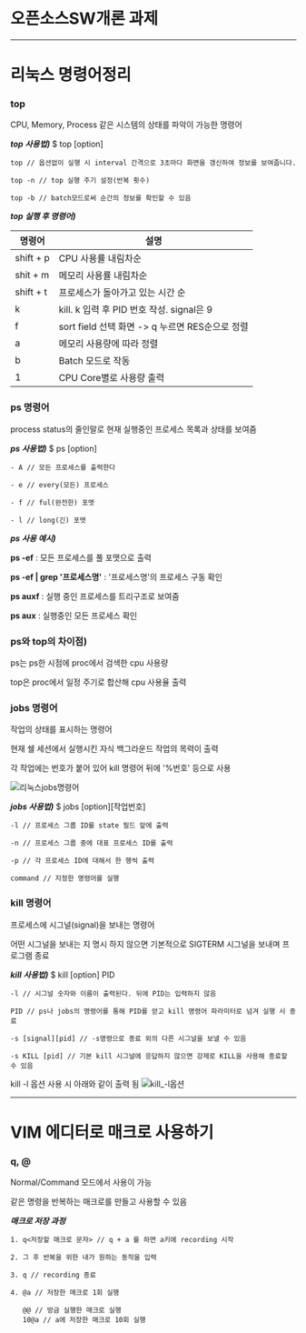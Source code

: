 # 오픈소스SW개론 과제
***

# 리눅스 명령어정리

### top

CPU, Memory, Process 같은 시스템의 상태를 파악이 가능한 명령어

***top 사용법)***
$ top [option]
```
top // 옵션없이 실행 시 interval 간격으로 3초마다 화면을 갱신하여 정보를 보여줍니다.

top -n // top 실행 주기 설정(반복 횟수)

top -b // batch모드로써 순간의 정보를 확인할 수 있음
```

***top 실행 후 명령어)***

|명령어|설명|
|-------|-------------------|
|shift + p| CPU 사용률 내림차순  |
|shit + m| 메모리 사용률 내림차순|
|shift + t| 프로세스가 돌아가고 있는 시간 순|
|k| kill. k 입력 후 PID 번호 작성. signal은 9|
|f| sort field 선택 화면 -> q 누르면 RES순으로 정렬|
|a| 메모리 사용량에 따라 정렬|
|b| Batch 모드로 작동|
|1| CPU Core별로 사용량 출력|

### ps 명령어

process status의 줄인말로
현재 실행중인 프로세스 목록과 상태를 보여줌


***ps 사용법)***
$ ps [option]
```
- A // 모든 프로세스를 출력한다

- e // every(모든) 프로세스

- f // ful(완전한) 포맷

- l // long(긴) 포맷
```

***ps 사용 예시)***


**ps -ef** : 모든 프로세스를 풀 포맷으로 출력

**ps -ef | grep '프로세스명'** : '프로세스명'의 프로세스 구동 확인

**ps auxf** : 실행 중인 프로세스를 트리구조로 보여줌

**ps aux** : 실행중인 모든 프로세스 확인



### ps와 top의 차이점)

ps는 ps한 시점에 proc에서 검색한 cpu 사용량

top은 proc에서 일정 주기로 합산해 cpu 사용율 출력



### jobs 명령어

작업의 상태를 표시하는 명령어

현재 쉘 세션에서 실행시킨 자식 백그라운드 작업의 목력이 출력

각 작업에는 번호가 붙어 있어 kill 명령어 뒤에 '%번호' 등으로 사용

![리눅스jobs명령어](https://user-images.githubusercontent.com/40632396/172054597-dd94049d-1026-48dd-8e21-63546bb924dd.jpg)


***jobs 사용법)***
$ jobs [option][작업번호]
```
-l // 프로세스 그룹 ID를 state 필드 앞에 출력

-n // 프로세스 그룹 중에 대표 프로세스 ID를 출력

-p // 각 프로세스 ID에 대해서 한 행씩 출력

command // 지정한 명령어를 실행
```

### kill 명령어

프로세스에 시그널(signal)을 보내는 명령어

어떤 시그널을 보내는 지 명시 하지 않으면 기본적으로 SIGTERM 시그널을 보내며 프로그램 종료

***kill 사용법)***
$ kill [option] PID
```
-l // 시그널 숫자와 이름이 출력된다. 뒤에 PID는 입력하지 않음

PID // ps나 jobs의 명령어를 통해 PID를 얻고 kill 명령어 파라미터로 넘겨 실행 시 종료

-s [signal][pid] // -s명령으로 종료 외의 다른 시그널을 보낼 수 있음

-s KILL [pid] // 기본 kill 시그널에 응답하지 않으면 강제로 KILL을 사용해 종료할 수 있음

```

kill -l 옵션 사용 시 아래와 같이 출력 됨
![kill_-l옵션](https://user-images.githubusercontent.com/40632396/172054660-6d24458a-f022-4216-b2ef-edd82dbbe724.jpg)


***


# VIM 에디터로 매크로 사용하기

### q, @

Normal/Command 모드에서 사용이 가능

같은 명령을 반복하는 매크로를 만들고 사용할 수 있음

***매크로 저장 과정***

```
1. q<저장할 매크로 문자> // q + a 를 하면 a키에 recording 시작

2. 그 후 반복을 위한 내가 원하는 동작을 입력

3. q // recording 종료

4. @a // 저장한 매크로 1회 실행

   @@ // 방금 실행한 매크로 실행
   10@a // a에 저장한 매크로 10회 실행
```





